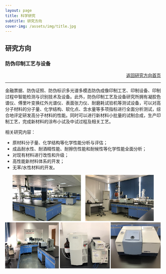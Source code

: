 ```yaml
---
layout: page
title: 科学研究
subtitle: 研究方向
cover-img: /assets/img/title.jpg
---
```

<!--
 * @Author: Conghao Wong
 * @Date: 2023-03-08 19:13:03
 * @LastEditors: Conghao Wong
 * @LastEditTime: 2023-03-12 19:10:16
 * @Description: file content
 * @Github: https://cocoon2wong.github.io
 * Copyright 2023 Conghao Wong, All Rights Reserved.
-->

<link rel="stylesheet" type="text/css" href="/assets/css/user.css">

## 研究方向

<div class="t_grid_back">
    <div>
        <h3>防伪印制工艺与设备</h3>
    </div>
    <div align="right">
        <a class="btn btn-info btn-lg get-started-btn btn_dark" href="/researchs/researchs_index">返回研究方向首页</a>
    </div>
</div>

---

金融票据、防伪证照、防伪标识多光谱多模态防伪成像印制工艺、印制设备、印制过程中智能检测与识别技术及设备。此外，防伪印制工艺及设备研究所拥有凝胶色谱仪、傅里叶变换红外光谱仪、表面张力仪、耐磨耗试验机等测试设备，可以对高分子材料的分子量、化学结构、软化点、含水量等多项指标进行全面分析测试，综合地评定研发高分子材料的性能。同时可以进行新材料小批量的试制合成，生产印制工艺，完成新材料的涂布小试及中试过程及相关工艺。

相关研究内容：
- 原材料分子量、化学结构等化学性能分析与评估；
- 成品耐水性、耐酒精性能、耐擦伤性能和耐候性等化学性能全面分析；
- 对现有材料进行改性和升级；
- 高性能新材料体系的开发；
- 无苯/水性材料的开发。

<div align="center">
    <img style="height: 150px;" src="/assets/img/researchs/3/image001.png">
    <img style="height: 150px;" src="/assets/img/researchs/3/image002.png">
</div> 
